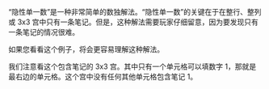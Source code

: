 “隐性单一数”是一种非常简单的数独解法。“隐性单一数”的关键在于在整行、整列或 3x3 宫中只有一条笔记。但是，这种解法需要玩家仔细留意，因为要发现只有一条笔记的情况很难。

如果您看看这个例子，将会更容易理解这种解法。

我们注意看这个包含笔记的 3x3 宫。其中只有一个单元格可以填数字 1，那就是最右边的单元格。这个宫中没有任何其他单元格包含笔记 1。